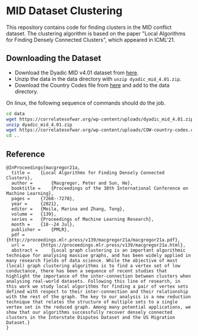# MID Dataset Clustering
This repository contains code for finding clusters in the MID conflict dataset. The clustering algorithm is based on the paper "Local Algorithms for Finding Densely Connected Clusters", which appeared in ICML'21.

## Downloading the Dataset

* Download the Dyadic MID v4.01 dataset from [here](https://correlatesofwar.org/data-sets/mids/).
* Unzip the data in the data directory with `unzip dyadic_mid_4.01.zip`.
* Download the Country Codes file from [here](https://correlatesofwar.org/data-sets/cow-country-codes-2/) and add to the data directory.

On linux, the following sequence of commands should do the job.

```bash
cd data
wget https://correlatesofwar.org/wp-content/uploads/dyadic_mid_4.01.zip
unzip dyadic_mid_4.01.zip
wget https://correlatesofwar.org/wp-content/uploads/COW-country-codes.csv
cd ..
```

## Reference

```
@InProceedings{macgregor21a,
  title = 	 {Local Algorithms for Finding Densely Connected Clusters},
  author =       {Macgregor, Peter and Sun, He},
  booktitle = 	 {Proceedings of the 38th International Conference on Machine Learning},
  pages = 	 {7268--7278},
  year = 	 {2021},
  editor = 	 {Meila, Marina and Zhang, Tong},
  volume = 	 {139},
  series = 	 {Proceedings of Machine Learning Research},
  month = 	 {18--24 Jul},
  publisher =    {PMLR},
  pdf = 	 {http://proceedings.mlr.press/v139/macgregor21a/macgregor21a.pdf},
  url = 	 {https://proceedings.mlr.press/v139/macgregor21a.html},
  abstract = 	 {Local graph clustering is an important algorithmic technique for analysing massive graphs, and has been widely applied in many research fields of data science. While the objective of most (local) graph clustering algorithms is to find a vertex set of low conductance, there has been a sequence of recent studies that highlight the importance of the inter-connection between clusters when analysing real-world datasets. Following this line of research, in this work we study local algorithms for finding a pair of vertex sets defined with respect to their inter-connection and their relationship with the rest of the graph. The key to our analysis is a new reduction technique that relates the structure of multiple sets to a single vertex set in the reduced graph. Among many potential applications, we show that our algorithms successfully recover densely connected clusters in the Interstate Disputes Dataset and the US Migration Dataset.}
}
```
